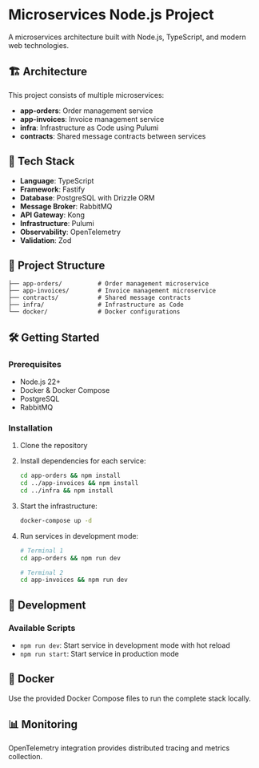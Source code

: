 # Microservices Node.js Project

A microservices architecture built with Node.js, TypeScript, and modern web technologies.

## 🏗️ Architecture

This project consists of multiple microservices:

- **app-orders**: Order management service
- **app-invoices**: Invoice management service
- **infra**: Infrastructure as Code using Pulumi
- **contracts**: Shared message contracts between services

## 🚀 Tech Stack

- **Language**: TypeScript
- **Framework**: Fastify
- **Database**: PostgreSQL with Drizzle ORM
- **Message Broker**: RabbitMQ
- **API Gateway**: Kong
- **Infrastructure**: Pulumi
- **Observability**: OpenTelemetry
- **Validation**: Zod

## 📁 Project Structure

```
├── app-orders/          # Order management microservice
├── app-invoices/        # Invoice management microservice
├── contracts/           # Shared message contracts
├── infra/               # Infrastructure as Code
└── docker/              # Docker configurations
```

## 🛠️ Getting Started

### Prerequisites

- Node.js 22+
- Docker & Docker Compose
- PostgreSQL
- RabbitMQ

### Installation

1. Clone the repository
2. Install dependencies for each service:

   ```bash
   cd app-orders && npm install
   cd ../app-invoices && npm install
   cd ../infra && npm install
   ```

3. Start the infrastructure:

   ```bash
   docker-compose up -d
   ```

4. Run services in development mode:

   ```bash
   # Terminal 1
   cd app-orders && npm run dev

   # Terminal 2
   cd app-invoices && npm run dev
   ```

## 🔧 Development

### Available Scripts

- `npm run dev`: Start service in development mode with hot reload
- `npm run start`: Start service in production mode

## 🐳 Docker

Use the provided Docker Compose files to run the complete stack locally.

## 📊 Monitoring

OpenTelemetry integration provides distributed tracing and metrics collection.
